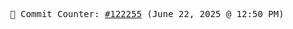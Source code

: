 <p align="center">
    <samp>
        📮 Commit Counter: <a href="https://github.com/Javascript-void0/Javascript-void0/commits/main">#122255</a> (June 22, 2025 @ 12:50 PM)
    </samp>
</p>